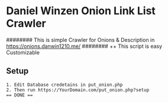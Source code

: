 # Daniel Winzen Onion Link List Crawler
######## This is simple Crawler for Onions & Description in https://onions.danwin1210.me/
######## ++ This script is easy Customizable
## Setup
```
1. Edit Database credetains in put_onion.php
2. Then run https://YourDomain.com/put_onion.php?setup
== DONE ==
```